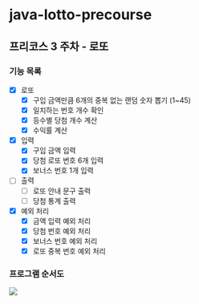 # java-lotto-precourse

## 프리코스 3 주차 - 로또

### 기능 목록

- [x] 로또
    - [x] 구입 금액만큼 6개의 중복 없는 랜덤 숫자 뽑기 (1~45)
    - [x] 일치하는 번호 개수 확인
    - [x] 등수별 당첨 개수 계산
    - [x] 수익률 계산
- [x] 입력
    - [x] 구입 금액 입력
    - [x] 당첨 로또 번호 6개 입력
    - [x] 보너스 번호 1개 입력
- [ ] 출력
    - [ ] 로또 안내 문구 출력
    - [ ] 당첨 통계 출력
- [x] 예외 처리
    - [x] 금액 입력 예외 처리
    - [x] 당첨 번호 예외 처리
    - [x] 보너스 번호 예외 처리
    - [x] 로또 중복 번호 예외 처리

### 프로그램 순서도

![](https://github.com/user-attachments/assets/c1190a84-b62b-46ec-9f7d-d7d899cf5bae)
